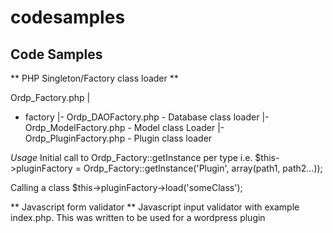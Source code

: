 codesamples
===========

Code Samples
--------------

** PHP Singleton/Factory class loader **

Ordp_Factory.php
|
- factory
  |- Ordp_DAOFactory.php - Database class loader
  |- Ordp_ModelFactory.php - Model class Loader
  |- Ordp_PluginFactory.php - Plugin class loader

*Usage*
Initial call to Ordp_Factory::getInstance per type
i.e. $this->pluginFactory = Ordp_Factory::getInstance('Plugin', array(path1, path2...));

Calling a class
$this->pluginFactory->load('someClass');

** Javascript form validator **
Javascript input validator with example index.php. This was written to be used for a wordpress plugin 
